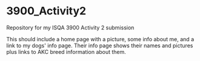 # 3900_Activity2
Repository for my ISQA 3900 Activity 2 submission

This should include a home page with a picture, some info about me, and a link to my dogs' info page. Their info page shows their names and pictures plus links to AKC breed information about them.
